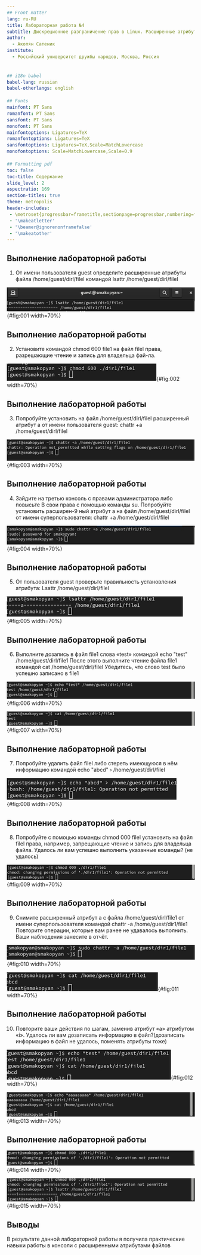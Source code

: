 ```yaml
---
## Front matter
lang: ru-RU
title: Лабораторная работа №4
subtitle: Дискреционное разграничение прав в Linux. Расширенные атрибуты
author:
  - Акопян Сатеник
institute:
  - Российский университет дружбы народов, Москва, Россия


## i18n babel
babel-lang: russian
babel-otherlangs: english

## Fonts
mainfont: PT Sans
romanfont: PT Sans
sansfont: PT Sans
monofont: PT Sans
mainfontoptions: Ligatures=TeX
romanfontoptions: Ligatures=TeX
sansfontoptions: Ligatures=TeX,Scale=MatchLowercase
monofontoptions: Scale=MatchLowercase,Scale=0.9

## Formatting pdf
toc: false
toc-title: Содержание
slide_level: 2
aspectratio: 169
section-titles: true
theme: metropolis
header-includes:
 - \metroset{progressbar=frametitle,sectionpage=progressbar,numbering=fraction}
 - '\makeatletter'
 - '\beamer@ignorenonframefalse'
 - '\makeatother'
---
```

## Выполнение лабораторной работы

1. От имени пользователя guest определите расширенные атрибуты файла
/home/guest/dirl/filel командой
lsattr /home/guest/dirl/filel

![рисунок 1](image/1.jpg){#fig:001 width=70%}

## Выполнение лабораторной работы

2. Установите командой chmod 600 file1 на файл filel права, разрешающие чтение и запись для владельца фай-ла.

![рисунок 2](image/2.jpg){#fig:002 width=70%)

## Выполнение лабораторной работы

3. Попробуйте установить на файл /home/guest/dirl/filel расширенный атрибут а от имени пользователя guest:
chattr +a /home/guest/dirl/filel

![рисунок 3](image/3.jpg){#fig:003 width=70%}

## Выполнение лабораторной работы

4. Зайдите на третью консоль с правами администратора либо повысьте В свои права с помощью команды su. Попробуйте установить расширен-9 ный атрибут а на файл /home/guest/dirl/filel от имени суперпользователя:
chattr +a /home/guest/dirl/filel

![рисунок 4](image/4.jpg){#fig:004 width=70%}

## Выполнение лабораторной работы

5. От пользователя guest проверьте правильность установления атрибута:
Lsattr /home/guest/dirl/filel

![рисунок 5](image/5.jpg){#fig:005 width=70%}

## Выполнение лабораторной работы

6. Выполните дозапись в файл file1 слова «test» командой
echo "test" /home/guest/dirl/file1
После этого выполните чтение файла file1 командой
cat /home/guest/dirl/filel
Убедитесь, что слово test было успешно записано в file1

![рисунок 6](image/6.jpg){#fig:006 width=70%}

![рисунок 7](image/7.jpg){#fig:007 width=70%}

## Выполнение лабораторной работы

7. Попробуйте удалить файл filel либо стереть имеющуюся в нём информацию командой
echo "abcd" › /home/guest/dirl/filel

![рисунок 8](image/8.jpg){#fig:008 width=70%}

## Выполнение лабораторной работы

8. Попробуйте с помоцью команды chmod 000 filel установить на файл filel права, например, запрещающие чтение и запись для владельца файла. Удалось ли вам успешно выполнить указанные команды? (не удалось)

![рисунок 9](image/9.jpg){#fig:009 width=70%}

## Выполнение лабораторной работы

9. Снимите расширенный атрибут a с файла /home/guest/dirl/file1 от
имени суперпользователя командой
chattr -a /home/guest/dir1/file1
Повторите операции, которые вам ранее не удавалось выполнить. Ваши
наблюдения занесите в отчёт.

![рисунок 10](image/10.jpg){#fig:010 width=70%}

![рисунок 11](image/11.jpg){#fig:011 width=70%}

## Выполнение лабораторной работы

10. Повторите ваши действия по шагам, заменив атрибут «a» атрибутом «i».
Удалось ли вам дозаписать информацию в файл?(дозаписать информацию в файл не удалось, поменять атрибуты тоже) 


![рисунок 12](image/12.jpg){#fig:012 width=70%}

![рисунок 13](image/13.jpg){#fig:013 width=70%}

## Выполнение лабораторной работы

![рисунок 14](image/14.jpg){#fig:014 width=70%}

![рисунок 15](image/15.jpg){#fig:015 width=70%}

## Выводы

В результате данной лабораторной работы я получила практические навыки работы в консоли с расширенными
атрибутами файлов

